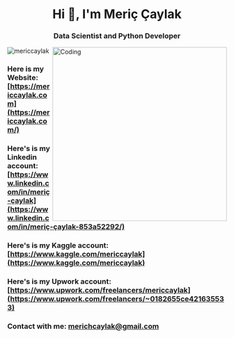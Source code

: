 <h1 align="center">Hi 👋, I'm Meriç Çaylak</h1>
<h3 align="center">Data Scientist and Python Developer</h3>
<img align="right" alt="Coding" width="400" src="https://cdn.dribbble.com/users/1187278/screenshots/16762086/media/10ba6161c70f3edd67f34e229b62b852.gif">

<p align="left"> <img src="https://komarev.com/ghpvc/?username=mericcaylak&label=Profile%20views&color=0e75b6&style=flat" alt="mericcaylak" /> </p>

### Here is my Website: [https://mericcaylak.com](https://mericcaylak.com/)
### Here's is my Linkedin account: [https://www.linkedin.com/in/meriç-çaylak](https://www.linkedin.com/in/meriç-çaylak-853a52292/)
### Here's is my Kaggle account: [https://www.kaggle.com/mericcaylak](https://www.kaggle.com/mericcaylak)
### Here's is my Upwork account: [https://www.upwork.com/freelancers/mericcaylak](https://www.upwork.com/freelancers/~0182655ce421635533)
### Contact with me: **merichcaylak@gmail.com**

